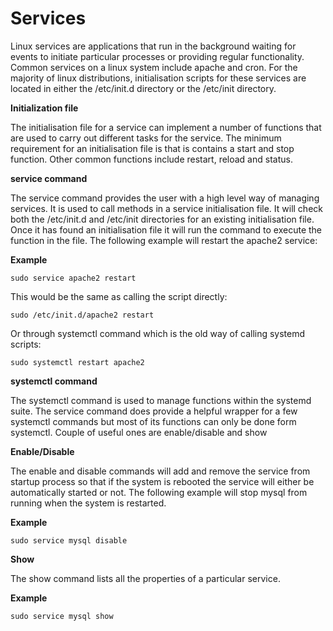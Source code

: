 # Services

Linux services are applications that run in the background waiting for events to initiate particular processes or providing regular functionality. Common services on a linux system include apache and cron. For the majority of linux distributions, initialisation scripts for these services are located in either the /etc/init.d directory or the /etc/init directory.



**Initialization file**

The initialisation file for a service can implement a number of functions that are used to carry out different tasks for the service. The minimum requirement for an initialisation file is that is contains a start and stop function. Other common functions include restart, reload and status.



**service command**

The service command provides the user with a high level way of managing services. It is used to call methods in a service initialisation file.  It will check both the /etc/init.d and /etc/init directories for an existing initialisation file. Once it has found an initialisation file it will run the command to execute the function in the file. The following example will restart the apache2 service:

**Example**

`sudo service apache2 restart`

This would be the same as calling the script directly:

`sudo /etc/init.d/apache2 restart`

Or through systemctl command which is the old way of calling systemd scripts:

`sudo systemctl restart apache2`



**systemctl command**

The systemctl command is used to manage functions within the systemd suite. The service command does provide a helpful wrapper for a few systemctl commands but most of its functions can only be done form systemctl. Couple of useful ones are enable/disable and show



**Enable/Disable**

The enable and disable commands will add and remove the service from startup process so that if the system is rebooted the service will either be automatically started or not. The following example will stop mysql from running when the system is restarted.

**Example**

`sudo service mysql disable`



**Show**

The show command lists all the properties of a particular service.

**Example**

`sudo service mysql show`

